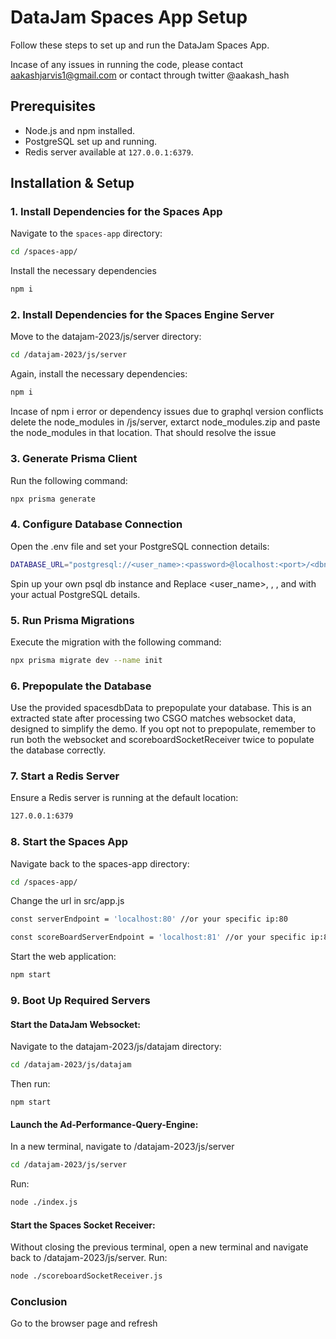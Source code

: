 # DataJam Spaces App Setup

Follow these steps to set up and run the DataJam Spaces App.

Incase of any issues in running the code, please contact aakashjarvis1@gmail.com or contact through twitter @aakash_hash

## Prerequisites

- Node.js and npm installed.
- PostgreSQL set up and running.
- Redis server available at `127.0.0.1:6379`.

## Installation & Setup

### 1. Install Dependencies for the Spaces App

Navigate to the `spaces-app` directory:

```bash
cd /spaces-app/
```

Install the necessary dependencies

```bash
npm i
```

### 2. Install Dependencies for the Spaces Engine Server

Move to the datajam-2023/js/server directory:

```bash
cd /datajam-2023/js/server
```

Again, install the necessary dependencies:

```bash
npm i
```

Incase of npm i error or dependency issues due to graphql version conflicts
delete the node_modules in /js/server, extarct node_modules.zip and paste the node_modules in that location. That should resolve the issue

### 3. Generate Prisma Client
Run the following command:

```bash
npx prisma generate
```

### 4. Configure Database Connection
Open the .env file and set your PostgreSQL connection details:

```bash
DATABASE_URL="postgresql://<user_name>:<password>@localhost:<port>/<dbname>?schema=public"
```

Spin up your own psql db instance and Replace <user_name>, <password>, <port>, and <dbname> with your actual PostgreSQL details.

### 5. Run Prisma Migrations
Execute the migration with the following command:

```bash
npx prisma migrate dev --name init
```

### 6. Prepopulate the Database
Use the provided spacesdbData to prepopulate your database. This is an extracted state after processing two CSGO matches websocket data, designed to simplify the demo. If you opt not to prepopulate, remember to run both the websocket and scoreboardSocketReceiver twice to populate the database correctly.

### 7. Start a Redis Server
Ensure a Redis server is running at the default location:
```bash
127.0.0.1:6379
```
### 8. Start the Spaces App
Navigate back to the spaces-app directory:

```bash
cd /spaces-app/
```

Change the url in src/app.js 
```bash
const serverEndpoint = 'localhost:80' //or your specific ip:80

const scoreBoardServerEndpoint = 'localhost:81' //or your specific ip:81
```

Start the web application:

```bash
npm start 
```

### 9. Boot Up Required Servers
#### Start the DataJam Websocket:
Navigate to the datajam-2023/js/datajam directory:

```bash
cd /datajam-2023/js/datajam
```

Then run:
```
npm start
```

#### Launch the Ad-Performance-Query-Engine:
In a new terminal, navigate to /datajam-2023/js/server

```bash
cd /datajam-2023/js/server
```

Run:

```bash
node ./index.js
```

#### Start the Spaces Socket Receiver:
Without closing the previous terminal, open a new terminal and navigate back to /datajam-2023/js/server. Run:

```bash
node ./scoreboardSocketReceiver.js
```

### Conclusion
Go to the browser page and refresh
